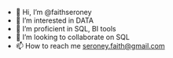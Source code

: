 - 👋 Hi, I’m @faithseroney
- 👀 I’m interested in DATA
- 🌱 I’m proficient in SQL, BI tools
- 💞️ I’m looking to collaborate on SQL
- 📫 How to reach me seroney.faith@gmail.com

<!---
faithseroney/faithseroney is a ✨ special ✨ repository because its `README.md` (this file) appears on your GitHub profile.
You can click the Preview link to take a look at your changes.
--->
